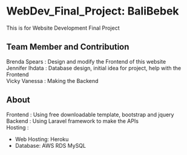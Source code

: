 # WebDev_Final_Project: BaliBebek
This is for Website Development Final Project

## Team Member and Contribution
Brenda Spears   : Design and modify the Frontend of this website<br>
Jennifer Ihdata : Database design, initial idea for project, help with the Frontend<br>
Vicky Vanessa   : Making the Backend<br>

## About
Frontend  : Using free downloadable template, bootstrap and jquery<br>
Backend   : Using Laravel framework to make the APIs<br>
Hosting   : 
  - Web Hosting: Heroku
  - Database: AWS RDS MySQL

